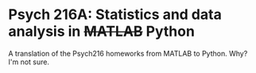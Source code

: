 Psych 216A: Statistics and data analysis in <strike>MATLAB</strike> Python
==========================================================================

A translation of the Psych216 homeworks from MATLAB to Python. Why? I'm not sure.
